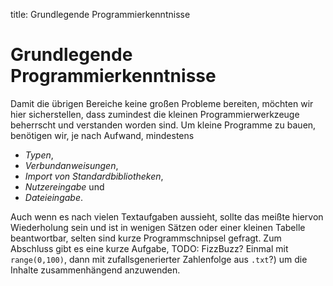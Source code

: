 title: Grundlegende Programmierkenntnisse

# Grundlegende Programmierkenntnisse

Damit die übrigen Bereiche keine großen Probleme bereiten, möchten wir hier sicherstellen, dass zumindest die kleinen Programmierwerkzeuge beherrscht und verstanden worden sind. Um kleine Programme zu bauen, benötigen wir, je nach Aufwand, mindestens

- *Typen*,
- *Verbundanweisungen*,
- *Import von Standardbibliotheken*,
- *Nutzereingabe* und
- *Dateieingabe*.

Auch wenn es nach vielen Textaufgaben aussieht, sollte das meißte hiervon Wiederholung sein und ist in wenigen Sätzen oder einer kleinen Tabelle beantwortbar, selten sind kurze Programmschnipsel gefragt. Zum Abschluss gibt es eine kurze Aufgabe,
TODO: FizzBuzz? Einmal mit `range(0,100)`, dann mit zufallsgenerierter Zahlenfolge aus `.txt`?)
um die Inhalte zusammenhängend anzuwenden.
